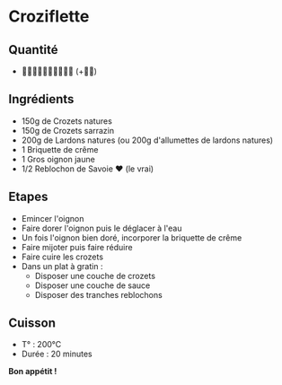 # Croziflette

## Quantité
* :raising_hand_man::raising_hand_man::raising_hand_man::raising_hand_man::raising_hand_man: (+:raising_hand_man:)

## Ingrédients
* 150g de Crozets natures
* 150g de Crozets sarrazin
* 200g de Lardons natures (ou 200g d'allumettes de lardons natures)
* 1 Briquette de crême
* 1 Gros oignon jaune
* 1/2 Reblochon de Savoie :heart: (le vrai)

## Etapes
* Emincer l'oignon
* Faire dorer l'oignon puis le déglacer à l'eau
* Un fois l'oignon bien doré, incorporer la briquette de crême
* Faire mijoter puis faire réduire
* Faire cuire les crozets
* Dans un plat à gratin :
  * Disposer une couche de crozets 
  * Disposer une couche de sauce 
  * Disposer des tranches reblochons

## Cuisson 

* T° : 200°C
* Durée : 20 minutes

**Bon appétit !**